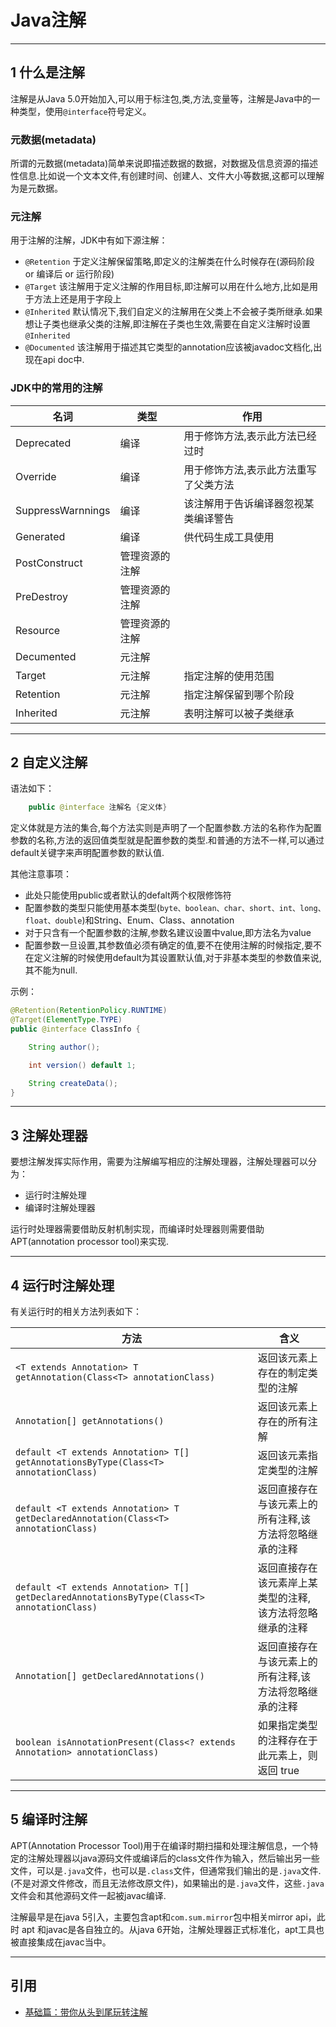 # Java注解

---
## 1 什么是注解

注解是从Java 5.0开始加入,可以用于标注包,类,方法,变量等，注解是Java中的一种类型，使用`@interface`符号定义。

### 元数据(metadata)

所谓的元数据(metadata)简单来说即描述数据的数据，对数据及信息资源的描述性信息.比如说一个文本文件,有创建时间、创建人、文件大小等数据,这都可以理解为是元数据。

### 元注解

用于注解的注解，JDK中有如下源注解：

- `@Retention`  于定义注解保留策略,即定义的注解类在什么时候存在(源码阶段 or 编译后 or 运行阶段)
- `@Target`  该注解用于定义注解的作用目标,即注解可以用在什么地方,比如是用于方法上还是用于字段上
- `@Inherited`   默认情况下,我们自定义的注解用在父类上不会被子类所继承.如果想让子类也继承父类的注解,即注解在子类也生效,需要在自定义注解时设置`@Inherited`
- `@Documented` 该注解用于描述其它类型的annotation应该被javadoc文档化,出现在api doc中.

### JDK中的常用的注解

名词|类型|作用
---|---|---
Deprecated|编译|用于修饰方法,表示此方法已经过时
Override|编译|用于修饰方法,表示此方法重写了父类方法
SuppressWarnnings  |编译  |该注解用于告诉编译器忽视某类编译警告
Generated|编译|供代码生成工具使用
PostConstruct|管理资源的注解|
PreDestroy|管理资源的注解|
Resource|管理资源的注解|
Decumented|元注解|
Target|元注解|指定注解的使用范围
Retention|元注解|指定注解保留到哪个阶段
Inherited|元注解|表明注解可以被子类继承

---
## 2 自定义注解

语法如下：

```java
    public @interface 注解名 {定义体}
```

定义体就是方法的集合,每个方法实则是声明了一个配置参数.方法的名称作为配置参数的名称,方法的返回值类型就是配置参数的类型.和普通的方法不一样,可以通过default关键字来声明配置参数的默认值.

其他注意事项：

- 此处只能使用public或者默认的defalt两个权限修饰符
- 配置参数的类型只能使用基本类型(`byte、boolean、char、short、int、long、float、double`)和String、Enum、Class、annotation
- 对于只含有一个配置参数的注解,参数名建议设置中value,即方法名为value
- 配置参数一旦设置,其参数值必须有确定的值,要不在使用注解的时候指定,要不在定义注解的时候使用default为其设置默认值,对于非基本类型的参数值来说,其不能为null.

示例：

```java
@Retention(RetentionPolicy.RUNTIME)
@Target(ElementType.TYPE)
public @interface ClassInfo {

    String author();

    int version() default 1;

    String createData();
}
```

---
## 3 注解处理器

要想注解发挥实际作用，需要为注解编写相应的注解处理器，注解处理器可以分为：

- 运行时注解处理
- 编译时注解处理器

运行时处理器需要借助反射机制实现，而编译时处理器则需要借助APT(annotation processor tool)来实现.

---
## 4  运行时注解处理

有关运行时的相关方法列表如下：

方法  |    含义
--- | ---
`<T extends Annotation> T getAnnotation(Class<T> annotationClass)`    |  返回该元素上存在的制定类型的注解
`Annotation[] getAnnotations()`    | 返回该元素上存在的所有注解
`default <T extends Annotation> T[] getAnnotationsByType(Class<T> annotationClass)`    |   返回该元素指定类型的注解
`default <T extends Annotation> T getDeclaredAnnotation(Class<T> annotationClass)` |     返回直接存在与该元素上的所有注释,该方法将忽略继承的注释
`default <T extends Annotation> T[] getDeclaredAnnotationsByType(Class<T> annotationClass)`|      返回直接存在该元素岸上某类型的注释,该方法将忽略继承的注释
`Annotation[] getDeclaredAnnotations()`    |   返回直接存在与该元素上的所有注释,该方法将忽略继承的注释
`boolean isAnnotationPresent(Class<? extends Annotation> annotationClass)`|   如果指定类型的注释存在于此元素上，则返回 true

---
## 5 编译时注解

APT(Annotation Processor Tool)用于在编译时期扫描和处理注解信息，一个特定的注解处理器以java源码文件或编译后的class文件作为输入，然后输出另一些文件，可以是`.java`文件，也可以是`.class`文件，但通常我们输出的是`.java`文件.(不是对源文件修改，而且无法修改原文件)，如果输出的是`.java`文件，这些`.java`文件会和其他源码文件一起被javac编译.

注解最早是在java 5引入，主要包含apt和`com.sum.mirror`包中相关mirror api，此时 apt 和javac是各自独立的。从java 6开始，注解处理器正式标准化，apt工具也被直接集成在javac当中。

---
## 引用

- [基础篇：带你从头到尾玩转注解](http://blog.csdn.net/dd864140130/article/details/53875814)
